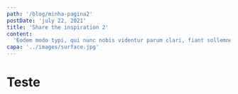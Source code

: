 ```yaml
---
path: '/blog/minha-pagina2'
postDate: 'july 22, 2021'
title: 'Share the inspiration 2'
content:
  'Eodem modo typi, qui nunc nobis videntur parum clari, fiant sollemnes in futurum. Eodem modo typiZ, qui nunc nobis videntur parum. Ut wisi enim ad minim veniam, quis nostrud exerci tation ullamcorper suscipit lobortis nisl ut aliquip ex ea commodo consequat. Duis autem vel eum iriure dolor in hendrerit invulputate velit.Eodem modo typi, qui nunc nobis.'
capa: '../images/surface.jpg'
---
```

# Teste